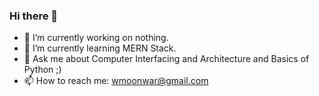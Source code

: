 ### Hi there 👋
<p align="center">

</p>

- 🔭 I’m currently working on nothing.
- 🌱 I’m currently learning MERN Stack.
- 💬 Ask me about Computer Interfacing and Architecture and Basics of Python ;) 
- 📫 How to reach me: wmoonwar@gmail.com

<!--
**Waheed0408/Waheed0408** is a ✨ _special_ ✨ repository because its `README.md` (this file) appears on your GitHub profile.

Here are some ideas to get you started:

- 🔭 I’m currently working on ...
- 🌱 I’m currently learning ...
- 👯 I’m looking to collaborate on ...
- 🤔 I’m looking for help with ...
- 💬 Ask me about ...
- 📫 How to reach me: ...
- 😄 Pronouns: ...

-->

